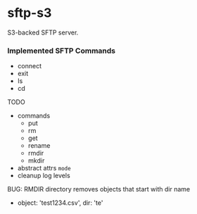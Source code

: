 # sftp-s3
S3-backed SFTP server.


### Implemented SFTP Commands

- connect
- exit
- ls
- cd

TODO
- commands
  - put
  - rm
  - get
  - rename
  - rmdir
  - mkdir
- abstract attrs `mode`
- cleanup log levels

BUG: RMDIR directory removes objects that start with dir name
  - object: 'test1234.csv', dir: 'te'